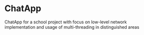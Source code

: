 # ChatApp
ChatApp for a school project with focus on low-level network implementation and usage of multi-threading in distinguished areas

